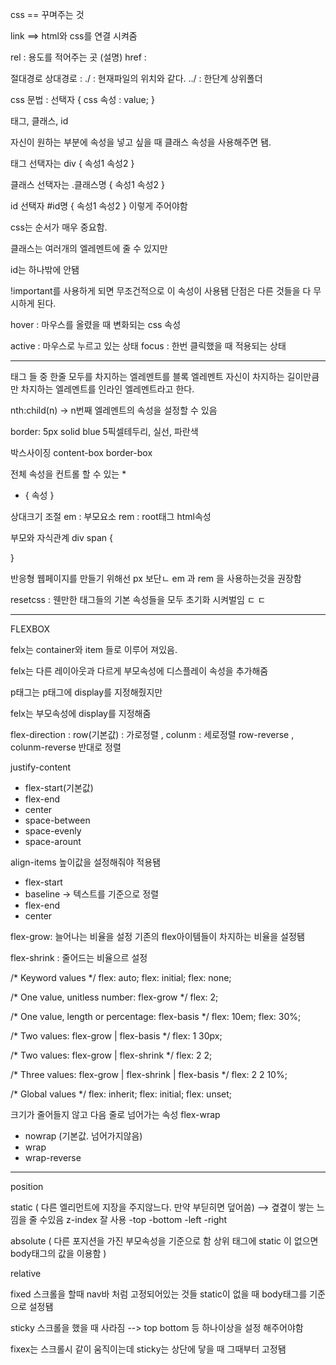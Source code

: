 css
== 꾸며주는 것

link ==> html와 css를 연결 시켜줌

<link rel="stylesheet" href="style.css">
rel : 용도를 적어주는 곳 (설명)
href : 

절대경로
상대경로 : 
./ : 현재파일의 위치와 같다.
../ : 한단계 상위폴더

css 문법 : 선택자 { css 속성 : value; }

태그, 클래스, id

자신이 원하는 부분에 속성을 넣고 싶을 때 
클래스 속성을 사용해주면 됌.

태그 선택자는 
div {
    속성1
    속성2
}

클래스 선택자는
.클래스명 {
    속성1
    속성2
}

id 선택자
#id명 {
    속성1
    속성2
}
이렇게 주어야함




css는 순서가 매우 중요함.

클래스는 여러개의 엘레멘트에 줄 수 있지만

id는 하나밖에 안됌

!important를 사용하게 되면 무조건적으로 이 속성이 사용됌
단점은 다른 것들을 다 무시하게 된다.

hover : 마우스를 올렸을 때 변화되는 css 속성

active : 마우스로 누르고 있는 상태
focus : 한번 클릭했을 때 적용되는 상태


-------------------

태그 들 중 한줄 모두를 차지하는 엘레멘트를 블록 엘레멘트
자신이 차지하는 길이만큼만 차지하는 엘레멘트를 인라인 엘레멘트라고 한다.

<!-- inline : span a img button --> 
<!-- block : p div ul li h1-h6 -->

nth:child(n) -> n번째 엘레멘트의 속성을 설정할 수 있음

border: 5px solid blue
5픽셀테두리, 실선, 파란색

박스사이징 
content-box
border-box 


전체 속성을 컨트롤 할 수 있는 *
* {
    속성
}


상대크기 조절
em  : 부모요소
rem  : root태그 html속성

부모와 자식관계
div span {
    
}

반응형 웹페이지를 만들기 위해선 px 보단ㄴ
em 과 rem 을 사용하는것을 권장함

resetcss : 웬만한 태그들의 기본 속성들을 모두 초기화 시켜벌임 ㄷ ㄷ

--------------------

FLEXBOX

felx는 container와 item 들로 이루어 져있음.

felx는 다른 레이아웃과 다르게 부모속성에 디스플레이 속성을 추가해줌

p태그는 p태그에 display를 지정해줬지만

felx는 부모속성에 display를 지정해줌

flex-direction : row(기본값) : 가로정렬 , colunm : 세로정렬
row-reverse , colunm-reverse 반대로 정렬

justify-content 
- flex-start(기본값)
- flex-end
- center
- space-between
- space-evenly
- space-arount

align-items 높이값을 설정해줘야 적용됌 
- flex-start
- baseline -> 텍스트를 기준으로 정렬
- flex-end
- center

flex-grow: 늘어나는 비율을 설정
기존의 flex아이템들이 차지하는 비율을 설정됌

flex-shrink : 줄어드는 비율으르 설정

/* Keyword values */
flex: auto;
flex: initial;
flex: none;

/* One value, unitless number: flex-grow */
flex: 2;

/* One value, length or percentage: flex-basis */
flex: 10em;
flex: 30%;

/* Two values: flex-grow | flex-basis */
flex: 1 30px;

/* Two values: flex-grow | flex-shrink */
flex: 2 2;

/* Three values: flex-grow | flex-shrink | flex-basis */
flex: 2 2 10%;

/* Global values */
flex: inherit;
flex: initial;
flex: unset;


크기가 줄어들지 않고 다음 줄로 넘어가는 속성
flex-wrap
- nowrap (기본값. 넘어가지않음)
- wrap
- wrap-reverse

--------------------------------------

position

static ( 다른 엘리먼트에 지장을 주지않느다. 만약 부딛히면 덮어씀) --> 곂곂이 쌓는 느낌을 줄 수있음 z-index 잘 사용
-top
-bottom
-left
-right

absolute ( 다른 포지션을 가진 부모속성을 기준으로 함
상위 태그에 static 이 없으면 body태그의 값을 이용함 )

relative

fixed
스크롤을 할때 nav바 처럼 고정되어있는 것들 
static이 없을 때 body태그를 기준으로 설정됌

sticky
스크롤을 했을 때 사라짐 --> top bottom 등 하나이상을 설정 해주어야함

fixex는 스크롤시 같이 움직이는데
sticky는 상단에 닿을 때 그때부터 고정됌




